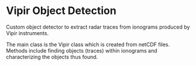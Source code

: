 # Vipir Object Detection

Custom object detector to extract radar traces from ionograms produced by Vipir instruments.

The main class is the Vipir class which is created from netCDF files.  Methods include finding objects (traces) within ionograms and characterizing the objects thus found.